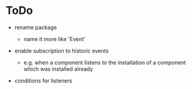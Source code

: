 ToDo
====

- rename package
    - name it more like 'Event'
  
- enable subscription to historic events
    - e.g. when a component listens to the installation of a component which was installed already
    
- conditions for listeners
